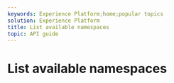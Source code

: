 ```yaml
---
keywords: Experience Platform;home;popular topics
solution: Experience Platform
title: List available namespaces
topic: API guide
---
```


# List available namespaces